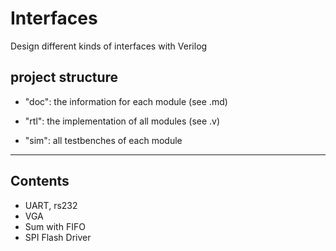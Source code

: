 # Interfaces
Design different kinds of interfaces with Verilog

## project structure
- "doc": the information for each module (see .md)

- "rtl": the implementation of all modules (see .v)

- "sim": all testbenches of each module

***

## Contents
- UART, rs232
- VGA
- Sum with FIFO
- SPI Flash Driver
